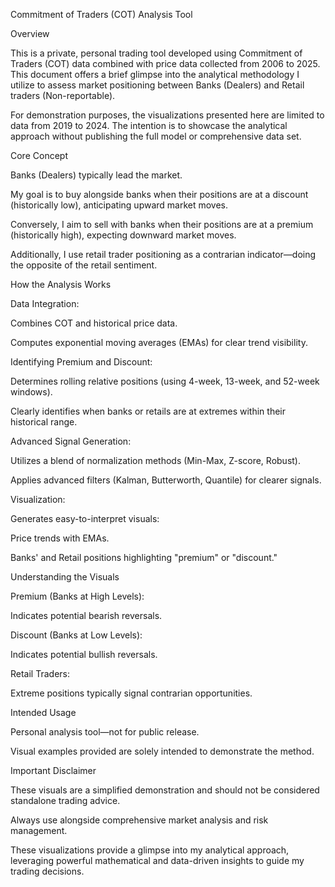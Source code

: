 Commitment of Traders (COT) Analysis Tool

Overview

This is a private, personal trading tool developed using Commitment of Traders (COT) data combined with price data collected from 2006 to 2025. This document offers a brief glimpse into the analytical methodology I utilize to assess market positioning between Banks (Dealers) and Retail traders (Non-reportable).

For demonstration purposes, the visualizations presented here are limited to data from 2019 to 2024. The intention is to showcase the analytical approach without publishing the full model or comprehensive data set.

Core Concept

Banks (Dealers) typically lead the market.

My goal is to buy alongside banks when their positions are at a discount (historically low), anticipating upward market moves.

Conversely, I aim to sell with banks when their positions are at a premium (historically high), expecting downward market moves.

Additionally, I use retail trader positioning as a contrarian indicator—doing the opposite of the retail sentiment.

How the Analysis Works

Data Integration:

Combines COT and historical price data.

Computes exponential moving averages (EMAs) for clear trend visibility.

Identifying Premium and Discount:

Determines rolling relative positions (using 4-week, 13-week, and 52-week windows).

Clearly identifies when banks or retails are at extremes within their historical range.

Advanced Signal Generation:

Utilizes a blend of normalization methods (Min-Max, Z-score, Robust).

Applies advanced filters (Kalman, Butterworth, Quantile) for clearer signals.

Visualization:

Generates easy-to-interpret visuals:

Price trends with EMAs.

Banks' and Retail positions highlighting "premium" or "discount."

Understanding the Visuals

Premium (Banks at High Levels):

Indicates potential bearish reversals.

Discount (Banks at Low Levels):

Indicates potential bullish reversals.

Retail Traders:

Extreme positions typically signal contrarian opportunities.

Intended Usage

Personal analysis tool—not for public release.

Visual examples provided are solely intended to demonstrate the method.

Important Disclaimer

These visuals are a simplified demonstration and should not be considered standalone trading advice.

Always use alongside comprehensive market analysis and risk management.

These visualizations provide a glimpse into my analytical approach, leveraging powerful mathematical and data-driven insights to guide my trading decisions.
